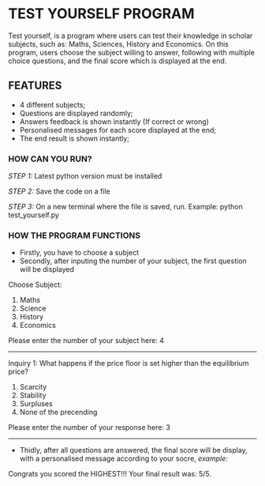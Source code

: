 # TEST YOURSELF PROGRAM

Test yourself, is a program where users can test their knowledge in scholar subjects, such as: Maths, Sciences, History and Economics. 
On this program, users choose the subject willing to answer, following with multiple choice questions, and the final score which is displayed at the end. 



## FEATURES 

- 4 different subjects;
- Questions are displayed randomly;
- Answers feedback is shown instantly (If correct or wrong)
- Personalised messages for each score displayed at the end;
- The end result is shown instantly;



### HOW CAN YOU RUN?

*STEP 1:* Latest python version must be installed 

*STEP 2:* Save the code on a file 

*STEP 3:* On a new terminal where the file is saved, run. Example: python test_yourself.py



### HOW THE PROGRAM FUNCTIONS 

- Firstly, you have to choose a subject
- Secondly, after inputing the number of your subject, the first question will be displayed

Choose Subject: 
1. Maths
2. Science
3. History
4. Economics

Please enter the number of your subject here: 4
___________________________________________________________________________________

Inquiry 1: What happens if the price floor is set higher than the equilibrium price?
1. Scarcity
2. Stability
3. Surpluses
4. None of the precending

Please enter the number of your response here: 3

___________________________________________________________________________________

- Thidly, after all questions are answered, the final score will be display, with a personalised message according to your socre, *example:*

Congrats you scored the HIGHEST!!!
Your final result was: 5/5.


 
